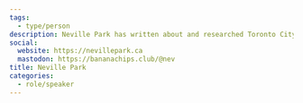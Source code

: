```yaml
---
tags:
  - type/person
description: Neville Park has written about and researched Toronto City Council for Torontoist, Matt Elliott's City Hall Watcher, The Local, and on hir own blog. An avid livetweeter, ze joined Twitter in 2007 and Mastodon in 2016. Aside from politics, hir other great passions are arachnology, cell phone macrophotography, cycling, and naps.
social:
  website: https://nevillepark.ca
  mastodon: https://bananachips.club/@nev
title: Neville Park
categories:
  - role/speaker
---
```

